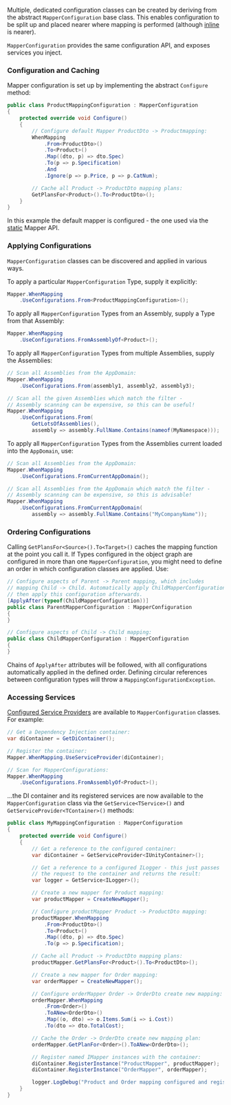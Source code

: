 Multiple, dedicated configuration classes can be created by deriving from the abstract `MapperConfiguration` base class. This enables configuration to be split up and placed nearer where mapping is performed (although [inline](/configuration/Inline) is nearer).

`MapperConfiguration` provides the same configuration API, and exposes services you inject.

### Configuration and Caching

Mapper configuration is set up by implementing the abstract `Configure` method:

```cs
public class ProductMappingConfiguration : MapperConfiguration
{
    protected override void Configure()
    {
        // Configure default Mapper ProductDto -> Productmapping:
        WhenMapping
            .From<ProductDto>()
            .To<Product>()
            .Map((dto, p) => dto.Spec)
            .To(p => p.Specification)
            .And
            .Ignore(p => p.Price, p => p.CatNum);

        // Cache all Product -> ProductDto mapping plans:
        GetPlansFor<Product>().To<ProductDto>();
    }
}
```

In this example the default mapper is configured - the one used via the [static](/Static-vs-Instance-Mappers) Mapper API.

### Applying Configurations

`MapperConfiguration` classes can be discovered and applied in various ways.

To apply a particular `MapperConfiguration` Type, supply it explicitly:

```cs
Mapper.WhenMapping
    .UseConfigurations.From<ProductMappingConfiguration>();
```

To apply all `MapperConfiguration` Types from an Assembly, supply a Type from that Assembly:

```cs
Mapper.WhenMapping
    .UseConfigurations.FromAssemblyOf<Product>();
```

To apply all `MapperConfiguration` Types from multiple Assemblies, supply the Assemblies:

```cs
// Scan all Assemblies from the AppDomain:
Mapper.WhenMapping
    .UseConfigurations.From(assembly1, assembly2, assembly3);

// Scan all the given Assemblies which match the filter -
// Assembly scanning can be expensive, so this can be useful!
Mapper.WhenMapping
    .UseConfigurations.From(
        GetLotsOfAssemblies(),
        assembly => assembly.FullName.Contains(nameof(MyNamespace)));
```

To apply all `MapperConfiguration` Types from the Assemblies current loaded into the `AppDomain`, use:

```cs
// Scan all Assemblies from the AppDomain:
Mapper.WhenMapping
    .UseConfigurations.FromCurrentAppDomain();

// Scan all Assemblies from the AppDomain which match the filter -
// Assembly scanning can be expensive, so this is advisable!
Mapper.WhenMapping
    .UseConfigurations.FromCurrentAppDomain(
        assembly => assembly.FullName.Contains("MyCompanyName"));
```

### Ordering Configurations

Calling `GetPlansFor<Source>().To<Target>()` caches the mapping function at the point you call it. If Types configured in the object graph are configured in more than one `MapperConfiguration`, you might need to define an order in which configuration classes are applied. Use:

```cs
// Configure aspects of Parent -> Parent mapping, which includes 
// mapping Child -> Child. Automatically apply ChildMapperConfiguration,
// then apply this configuration afterwards.
[ApplyAfter(typeof(ChildMapperConfiguration))]
public class ParentMapperConfiguration : MapperConfiguration
{
}

// Configure aspects of Child -> Child mapping:
public class ChildMapperConfiguration : MapperConfiguration
{
}
```

Chains of `ApplyAfter` attributes will be followed, with all configurations automatically applied in the defined order. Defining circular references between configuration types will throw a `MappingConfigurationException`. 

### Accessing Services

[Configured Service Providers](/configuration/Dependency-Injection) are available to `MapperConfiguration` classes. For example:

```cs
// Get a Dependency Injection container:
var diContainer = GetDiContainer();

// Register the container:
Mapper.WhenMapping.UseServiceProvider(diContainer);

// Scan for MapperConfigurations:
Mapper.WhenMapping
    .UseConfigurations.FromAssemblyOf<Product>();
```

...the DI container and its registered services are now available to the `MapperConfiguration` class via the `GetService<TService>()` and `GetServiceProvider<TContainer>()` methods:

```cs
public class MyMappingConfiguration : MapperConfiguration
{
    protected override void Configure()
    {
        // Get a reference to the configured container:
        var diContainer = GetServiceProvider<IUnityContainer>();

        // Get a reference to a configured ILogger - this just passes 
        // the request to the container and returns the result:
        var logger = GetService<ILogger>();

        // Create a new mapper for Product mapping:
        var productMapper = CreateNewMapper();

        // Configure productMapper Product -> ProductDto mapping:
        productMapper.WhenMapping
            .From<ProductDto>()
            .To<Product>()
            .Map((dto, p) => dto.Spec)
            .To(p => p.Specification);

        // Cache all Product -> ProductDto mapping plans:
        productMapper.GetPlansFor<Product>().To<ProductDto>();

        // Create a new mapper for Order mapping:
        var orderMapper = CreateNewMapper();

        // Configure orderMapper Order -> OrderDto create new mapping:
        orderMapper.WhenMapping
            .From<Order>()
            .ToANew<OrderDto>()
            .Map((o, dto) => o.Items.Sum(i => i.Cost))
            .To(dto => dto.TotalCost);

        // Cache the Order -> OrderDto create new mapping plan:
        orderMapper.GetPlanFor<Order>().ToANew<OrderDto>();

        // Register named IMapper instances with the container:
        diContainer.RegisterInstance("ProductMapper", productMapper);
        diContainer.RegisterInstance("OrderMapper", orderMapper);

        logger.LogDebug("Product and Order mapping configured and registered");
    }
}
```